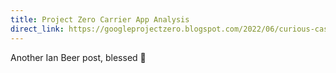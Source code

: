 ```yaml
---
title: Project Zero Carrier App Analysis
direct_link: https://googleprojectzero.blogspot.com/2022/06/curious-case-carrier-app.html
---
```


Another Ian Beer post, blessed 🙏
